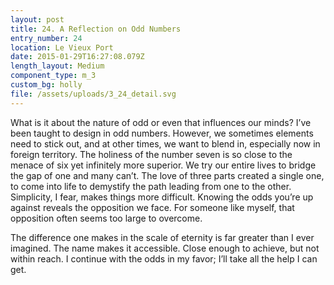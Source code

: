 ```yaml
---
layout: post
title: 24. A Reflection on Odd Numbers
entry_number: 24
location: Le Vieux Port
date: 2015-01-29T16:27:08.079Z
length_layout: Medium
component_type: m_3
custom_bg: holly
file: /assets/uploads/3_24_detail.svg
---
```

What is it about the nature of odd or even that influences our minds? I’ve been taught to design in odd numbers. However, we sometimes elements need to stick out, and at other times, we want to blend in, especially now in foreign territory. The holiness of the number seven is so close to the menace of six yet infinitely more superior. We try our entire lives to bridge the gap of one and many can’t. The love of three parts created a single one, to come into life to demystify the path leading from one to the other. Simplicity, I fear, makes things more difficult. Knowing the odds you’re up against reveals the opposition we face. For someone like myself, that opposition often seems too large to overcome.

The difference one makes in the scale of eternity is far greater than I ever imagined. The name makes it accessible. Close enough to achieve, but not within reach. I continue with the odds in my favor; I’ll take all the help I can get.
